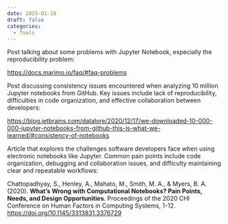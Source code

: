 ```yaml
---
date: 2025-01-18
draft: false
categories:
  - Tools
--- 
```


Post talking about some problems with Jupyter Notebook, especially the reproducibility problem:

<https://docs.marimo.io/faq/#faq-problems>

<!-- more -->

Post discussing consistency issues encountered when analyzing 10 million Jupyter notebooks from GitHub. Key issues include lack of reproducibility, difficulties in code organization, and effective collaboration between developers:

<https://blog.jetbrains.com/datalore/2020/12/17/we-downloaded-10-000-000-jupyter-notebooks-from-github-this-is-what-we-learned/#consistency-of-notebooks>

Article that explores the challenges software developers face when using electronic notebooks like Jupyter. Common pain points include code organization, debugging and collaboration issues, and difficulty maintaining clear and repeatable workflows:

Chattopadhyay, S., Henley, A., Mahato, M., Smith, M. A., & Myers, B. A. (2020). **What’s Wrong with Computational Notebooks? Pain Points, Needs, and Design Opportunities**. Proceedings of the 2020 CHI Conference on Human Factors in Computing Systems, 1-12. <https://doi.org/10.1145/3313831.3376729>

